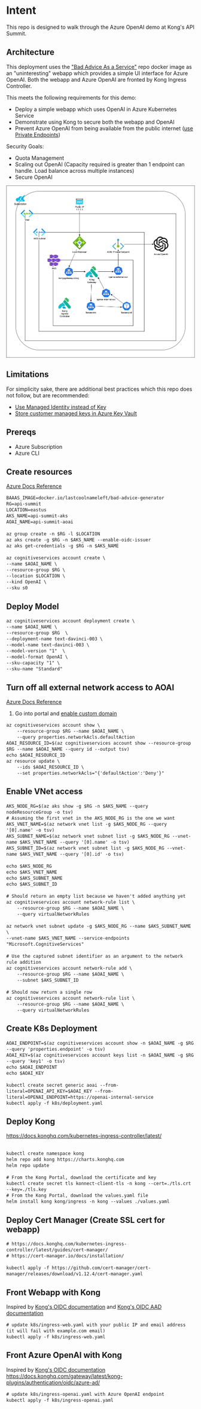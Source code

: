 # Intent

This repo is designed to walk through the Azure OpenAI demo at Kong's API Summit.

## Architecture

This deployment uses the ["Bad Advice As a Service"](https://github.com/lastcoolnameleft/bad-advice-generator) repo docker image as an "uninteresting" webapp which provides a simple UI interface for Azure OpenAI.  Both the webapp and Azure OpenAI are fronted by Kong Ingress Controller.

This meets the following requirements for this demo:
- Deploy a simple webapp which uses OpenAI in Azure Kubernetes Service
- Demonstrate using Kong to secure both the webapp and OpenAI
- Prevent Azure OpenAI from being available from the public internet ([use Private Endpoints](https://learn.microsoft.com/en-us/azure/ai-services/cognitive-services-virtual-networks?context=%2Fazure%2Fai-services%2Fopenai%2Fcontext%2Fcontext&tabs=portal#use-private-endpoints))

Security Goals:
- Quota Management
- Scaling out OpenAI (Capacity required is greater than 1 endpoint can handle.  Load balance across multiple instances)
- Secure OpenAI

![](kong-aoai.png)

## Limitations

For simplicity sake, there are additional best practices which this repo does not follow, but are recommended:
- [Use Managed Identity instead of Key](https://learn.microsoft.com/en-us/azure/ai-services/openai/how-to/managed-identity)
- [Store customer managed keys in Azure Key Vault](https://learn.microsoft.com/en-us/azure/ai-services/openai/encrypt-data-at-rest#customer-managed-keys-with-azure-key-vault)

## Prereqs

* Azure Subscription
* Azure CLI

## Create resources

[Azure Docs Reference](
https://learn.microsoft.com/en-us/azure/ai-services/openai/how-to/create-resource?pivots=cli)
```
BAAAS_IMAGE=docker.io/lastcoolnameleft/bad-advice-generator
RG=api-summit
LOCATION=eastus
AKS_NAME=api-summit-aks
AOAI_NAME=api-summit-aoai

az group create -n $RG -l $LOCATION
az aks create -g $RG -n $AKS_NAME --enable-oidc-issuer
az aks get-credentials -g $RG -n $AKS_NAME

az cognitiveservices account create \
--name $AOAI_NAME \
--resource-group $RG \
--location $LOCATION \
--kind OpenAI \
--sku s0
```

## Deploy Model

```
az cognitiveservices account deployment create \
--name $AOAI_NAME \
--resource-group $RG  \
--deployment-name text-davinci-003 \
--model-name text-davinci-003 \
--model-version "1"  \
--model-format OpenAI \
--sku-capacity "1" \
--sku-name "Standard"
```

## Turn off all external network access to AOAI

[Azure Docs Reference](https://learn.microsoft.com/en-us/azure/ai-services/cognitive-services-virtual-networks?tabs=portal)

1. Go into portal and [enable custom domain](https://learn.microsoft.com/en-us/azure/ai-services/cognitive-services-custom-subdomains#how-does-this-impact-existing-resources)
```
az cognitiveservices account show \
    --resource-group $RG --name $AOAI_NAME \
    --query properties.networkAcls.defaultAction
AOAI_RESOURCE_ID=$(az cognitiveservices account show --resource-group $RG --name $AOAI_NAME --query id --output tsv)
echo $AOAI_RESOURCE_ID
az resource update \
    --ids $AOAI_RESOURCE_ID \
    --set properties.networkAcls="{'defaultAction':'Deny'}"
```

## Enable VNet access
```
AKS_NODE_RG=$(az aks show -g $RG -n $AKS_NAME --query nodeResourceGroup -o tsv)
# Assuming the first vnet in the AKS_NODE_RG is the one we want
AKS_VNET_NAME=$(az network vnet list -g $AKS_NODE_RG --query '[0].name' -o tsv)
AKS_SUBNET_NAME=$(az network vnet subnet list -g $AKS_NODE_RG --vnet-name $AKS_VNET_NAME --query '[0].name' -o tsv)
AKS_SUBNET_ID=$(az network vnet subnet list -g $AKS_NODE_RG --vnet-name $AKS_VNET_NAME --query '[0].id' -o tsv)

echo $AKS_NODE_RG 
echo $AKS_VNET_NAME
echo $AKS_SUBNET_NAME
echo $AKS_SUBNET_ID

# Should return an empty list because we haven't added anything yet
az cognitiveservices account network-rule list \
    --resource-group $RG --name $AOAI_NAME \
    --query virtualNetworkRules

az network vnet subnet update -g $AKS_NODE_RG --name $AKS_SUBNET_NAME \
--vnet-name $AKS_VNET_NAME --service-endpoints "Microsoft.CognitiveServices"

# Use the captured subnet identifier as an argument to the network rule addition
az cognitiveservices account network-rule add \
    --resource-group $RG --name $AOAI_NAME \
    --subnet $AKS_SUBNET_ID

# Should now return a single row 
az cognitiveservices account network-rule list \
    --resource-group $RG --name $AOAI_NAME \
    --query virtualNetworkRules
```

## Create K8s Deployment

```
AOAI_ENDPOINT=$(az cognitiveservices account show -n $AOAI_NAME -g $RG --query 'properties.endpoint' -o tsv)
AOAI_KEY=$(az cognitiveservices account keys list -n $AOAI_NAME -g $RG --query 'key1' -o tsv)
echo $AOAI_ENDPOINT
echo $AOAI_KEY

kubectl create secret generic aoai --from-literal=OPENAI_API_KEY=$AOAI_KEY --from-literal=OPENAI_ENDPOINT=https://openai-internal-service
kubectl apply -f k8s/deployment.yaml
```

## Deploy Kong

https://docs.konghq.com/kubernetes-ingress-controller/latest/
```

kubectl create namespace kong
helm repo add kong https://charts.konghq.com
helm repo update

# From the Kong Portal, download the certificate and key
kubectl create secret tls konnect-client-tls -n kong --cert=./tls.crt --key=./tls.key
# From the Kong Portal, download the values.yaml file
helm install kong kong/ingress -n kong --values ./values.yaml
```

## Deploy Cert Manager (Create SSL cert for webapp)

```
# https://docs.konghq.com/kubernetes-ingress-controller/latest/guides/cert-manager/
# https://cert-manager.io/docs/installation/

kubectl apply -f https://github.com/cert-manager/cert-manager/releases/download/v1.12.4/cert-manager.yaml
```

## Front Webapp with Kong

Inspired by [Kong's OIDC documentation](https://docs.konghq.com/kubernetes-ingress-controller/2.11.x/guides/using-oidc-plugin/) and [Kong's OIDC AAD documentation](https://docs.konghq.com/gateway/latest/kong-plugins/authentication/oidc/azure-ad/)

```
# update k8s/ingress-web.yaml with your public IP and email address (it will fail with example.com email)
kubectl apply -f k8s/ingress-web.yaml

```

## Front Azure OpenAI with Kong

Inspired by [Kong's OIDC documentation](https://docs.konghq.com/kubernetes-ingress-controller/2.11.x/guides/using-oidc-plugin/)
https://docs.konghq.com/gateway/latest/kong-plugins/authentication/oidc/azure-ad/

```
# update k8s/ingress-openai.yaml with Azure OpenAI endpoint
kubectl apply -f k8s/ingress-openai.yaml

```